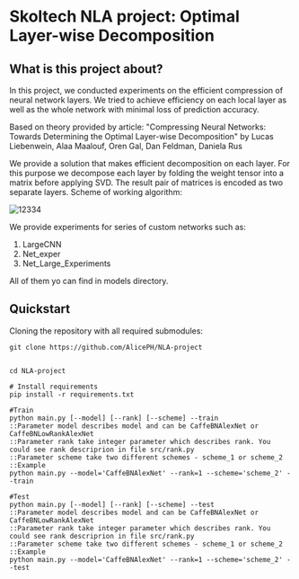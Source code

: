 Skoltech NLA project: Optimal Layer-wise Decomposition
===================================

## What is this project about?

In this project, we conducted experiments on the efficient compression of neural network layers. We tried to achieve efficiency on each local layer as well as the whole network with minimal loss of prediction accuracy.

Based on theory provided by article: "Compressing Neural Networks: Towards Determining the Optimal Layer-wise Decomposition" by Lucas Liebenwein,  Alaa Maalouf, Oren Gal, Dan Feldman, Daniela Rus

We provide a solution that makes efficient decomposition on each layer. For this purpose we decompose each layer by folding the weight tensor into a matrix before applying SVD. The result pair of matrices is encoded as two separate layers. Scheme of working algorithm:


![12334](https://user-images.githubusercontent.com/98256321/209015877-86a3bcf8-5889-46c3-9bc4-f97e22ccf785.jpg)

We provide experiments for series of custom networks such as:
1) LargeCNN
2) Net_exper
3) Net_Large_Experiments

All of them yo can find in models directory.

## Quickstart

Cloning the repository with all required submodules:

    git clone https://github.com/AlicePH/NLA-project


    cd NLA-project
    
    # Install requirements
    pip install -r requirements.txt
    
    #Train
    python main.py [--model] [--rank] [--scheme] --train
    ::Parameter model describes model and can be CaffeBNAlexNet or CaffeBNLowRankAlexNet
    ::Parameter rank take integer parameter which describes rank. You could see rank descriprion in file src/rank.py
    ::Parameter scheme take two different schemes - scheme_1 or scheme_2
    ::Example
    python main.py --model='CaffeBNAlexNet' --rank=1 --scheme='scheme_2' --train
    
    #Test
    python main.py [--model] [--rank] [--scheme] --test
    ::Parameter model describes model and can be CaffeBNAlexNet or CaffeBNLowRankAlexNet
    ::Parameter rank take integer parameter which describes rank. You could see rank descriprion in file src/rank.py
    ::Parameter scheme take two different schemes - scheme_1 or scheme_2
    ::Example
    python main.py --model='CaffeBNAlexNet' --rank=1 --scheme='scheme_2' --test



